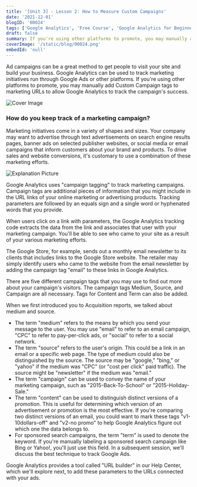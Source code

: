 ```yaml
---
title: '[Unit 3] - Lesson 2: How to Measure Custom Campaigns'
date: '2021-12-01'
blogID: '00024'
tags: ['Google Analytics', 'Free Course', 'Google Analytics for Beginners']
draft: false
summary: If you're using other platforms to promote, you may manually add Custom Campaign tags to marketing URLs to allow Google Analytics to track the campaign's success.
coverImage: '/static/blog/00024.png'
embedId: 'null'
---
```


Ad campaigns can be a great method to get people to visit your site and build your business. Google Analytics can be used to track marketing initiatives run through Google Ads or other platforms. If you're using other platforms to promote, you may manually add Custom Campaign tags to marketing URLs to allow Google Analytics to track the campaign's success.

![Cover Image](/static/blog/00024.png)

### How do you keep track of a marketing campaign?

Marketing initiatives come in a variety of shapes and sizes. Your company may want to advertise through text advertisements on search engine results pages, banner ads on selected publisher websites, or social media or email campaigns that inform customers about your brand and products. To drive sales and website conversions, it's customary to use a combination of these marketing efforts.

![Explanation Picture](/static/blog/00024_1.png)

Google Analytics uses "campaign tagging" to track marketing campaigns. Campaign tags are additional pieces of information that you might include in the URL links of your online marketing or advertising products. Tracking parameters are followed by an equals sign and a single word or hyphenated words that you provide.

When users click on a link with parameters, the Google Analytics tracking code extracts the data from the link and associates that user with your marketing campaign. You'll be able to see who came to your site as a result of your various marketing efforts.

The Google Store, for example, sends out a monthly email newsletter to its clients that includes links to the Google Store website. The retailer may simply identify users who came to the website from the email newsletter by adding the campaign tag "email" to these links in Google Analytics.

There are five different campaign tags that you may use to find out more about your campaign's visitors. The campaign tags Medium, Source, and Campaign are all necessary. Tags for Content and Term can also be added.

When we first introduced you to Acquisition reports, we talked about medium and source.

- The term "medium" refers to the means by which you send your message to the user. You may use "email" to refer to an email campaign, "CPC" to refer to pay-per-click ads, or "social" to refer to a social network.
- The term "source" refers to the user's origin. This could be a link in an email or a specific web page. The type of medium could also be distinguished by the source. The source may be "google," "bing," or "yahoo" if the medium was "CPC" (or "cost per click" paid traffic). The source might be "newsletter" if the medium was "email."
- The term "campaign" can be used to convey the name of your marketing campaign, such as "2015-Back-To-School" or "2015-Holiday-Sale."
- The term "content" can be used to distinguish distinct versions of a promotion. This is useful for determining which version of an advertisement or promotion is the most effective. If you're comparing two distinct versions of an email, you could want to mark these tags "v1-10dollars-off" and "v2-no promo" to help Google Analytics figure out which one the data belongs to.
- For sponsored search campaigns, the term "term" is used to denote the keyword. If you're manually labeling a sponsored search campaign like Bing or Yahoo!, you'll just use this field. In a subsequent session, we'll discuss the best technique to track Google Ads.

Google Analytics provides a tool called "URL builder" in our Help Center, which we'll explore next, to add these parameters to the URLs connected with your ads.
